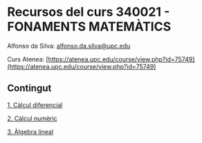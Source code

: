 # Recursos del curs 340021 - FONAMENTS MATEMÀTICS

Alfonso da Silva: [alfonso.da.silva@upc.edu](mailto:alfonso.da.silva@upc.edu)

Curs Atenea: [https://atenea.upc.edu/course/view.php?id=75749](https://atenea.upc.edu/course/view.php?id=75749)

## Contingut

[1\. Càlcul diferencial](./1_calcul_diferencial/README.md)

[2\. Càlcul numèric](./2_calcul_numeric/README.md)

[3\. Àlgebra lineal](./3_algebra_lineal/README.md)
